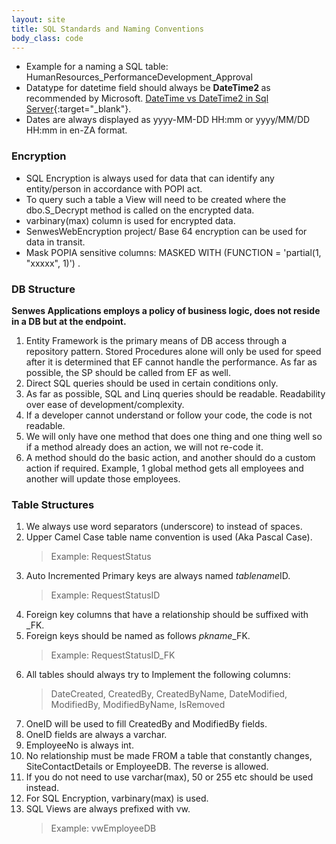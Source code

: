 ```yaml
---
layout: site
title: SQL Standards and Naming Conventions
body_class: code
---
```


* Example for a naming a SQL table: HumanResources_PerformanceDevelopment_Approval
* Datatype for datetime field should always be <b>DateTime2 </b> as recommended by Microsoft. [DateTime vs DateTime2 in Sql Server](https://www.tutorialsteacher.com/articles/datetime-vs-datetime2-in-sqlserver#:~:text=Microsoft%20recommends%20using%20DateTime2%20instead,Datetime2%20aligns%20with%20SQL%20standards){:target="_blank"}.
* Dates are always displayed as yyyy-MM-DD HH:mm or yyyy/MM/DD HH:mm in en-ZA format.

### Encryption
* SQL Encryption is always used for data that can identify any entity/person in accordance with POPI act. 
* To query such a table a View will need to be created where the dbo.S_Decrypt method is called on the encrypted data. 
* varbinary(max) column is used for encrypted data.
* SenwesWebEncryption project/ Base 64 encryption can be used for data in transit.
* Mask POPIA sensitive columns: MASKED WITH (FUNCTION = 'partial(1, "xxxxx", 1)') .

### DB Structure<br />
<b>Senwes Applications employs a policy of business logic, does not reside in a DB but at the endpoint.</b>
1.	Entity Framework is the primary means of DB access through a repository pattern. 
	Stored Procedures alone will only be used for speed after it is determined that EF cannot handle the performance. As far as possible, the SP should be called from EF as well.
2.	Direct SQL queries should be used in certain conditions only. 
3.	As far as possible, SQL and Linq queries should be readable. Readability over ease of development/complexity.
4.	If a developer cannot understand or follow your code, the code is not readable. 
5.	We will only have one method that does one thing and one thing well so if a method already does an action, we will not re-code it.
6.	A method should do the basic action, and another should do a custom action if required. Example, 1 global method gets all employees and another will update those employees.

### Table Structures
1.  We always use word separators (underscore) to instead of spaces.
2.	Upper Camel Case table name convention is used (Aka Pascal Case).
	> Example: RequestStatus
3.	Auto Incremented Primary keys are always named <i>tablename</i>ID.
	> Example: RequestStatusID
4.	Foreign key columns that have a relationship should be suffixed with _FK.
5.	Foreign keys should be named as follows <i>pkname</i>_FK.
	> Example: RequestStatusID_FK
7.	All tables should always try to Implement the following columns: 
	> DateCreated, CreatedBy, CreatedByName, DateModified, ModifiedBy, ModifiedByName, IsRemoved
8.  OneID will be used to fill CreatedBy and ModifiedBy fields.
9.	OneID fields are always a varchar.
10.	EmployeeNo is always int.
11.	No relationship must be made FROM a table that constantly changes, SiteContactDetails or EmployeeDB. The reverse is allowed. 
12.	If you do not need to use varchar(max), 50 or 255 etc should be used instead.
13.	For SQL Encryption, varbinary(max) is used.
14.	SQL Views are always prefixed with vw. 
	> Example: vwEmployeeDB
